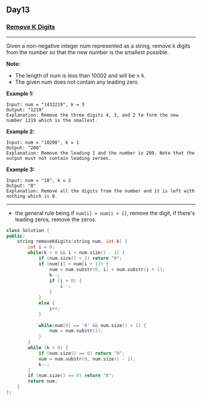 ## Day13

### [Remove K Digits](https://leetcode.com/explore/featured/card/may-leetcoding-challenge/535/week-2-may-8th-may-14th/3328/)

---

Given a non-negative integer num represented as a string, remove k digits from the number so that the new number is the smallest possible.

**Note:**
- The length of num is less than 10002 and will be ≥ k.
- The given num does not contain any leading zero.

**Example 1:**

```
Input: num = "1432219", k = 3
Output: "1219"
Explanation: Remove the three digits 4, 3, and 2 to form the new number 1219 which is the smallest.
```

**Example 2:**
```
Input: num = "10200", k = 1
Output: "200"
Explanation: Remove the leading 1 and the number is 200. Note that the output must not contain leading zeroes.
```

**Example 3:**
```
Input: num = "10", k = 2
Output: "0"
Explanation: Remove all the digits from the number and it is left with nothing which is 0.
```

---
- the general rule being if `num[i] > num[i + 1]`, remove the digit, if there's leading zeros, remove the zeros.

```cpp
class Solution {
public:
    string removeKdigits(string num, int k) {
        int i = 0;
        while(k > 0 && i < num.size() - 1) {
            if (num.size() < 2) return "0";
            if (num[i] > num[i + 1]) {
                num = num.substr(0, i) + num.substr(i + 1);
                k--;
                if (i > 0) {
                    i--;       
                }
            }
            else {
                i++;
            }
            
            while(num[0] == '0' && num.size() > 1) {
                num = num.substr(1);
            }
        }
        while (k > 0) {
            if (num.size() == 0) return "0";
            num = num.substr(0, num.size() - 1);
            k--;
        }
        if (num.size() == 0) return "0";
        return num;
    }
};
```